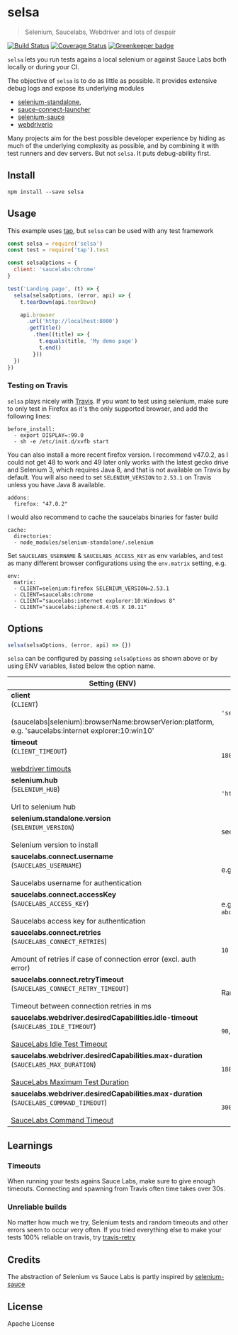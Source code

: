 # selsa

> Selenium, Saucelabs, Webdriver and lots of despair

[![Build Status](https://travis-ci.org/gr2m/selsa.svg?branch=master)](https://travis-ci.org/gr2m/selsa)
[![Coverage Status](https://coveralls.io/repos/gr2m/selsa/badge.svg?branch=master)](https://coveralls.io/github/gr2m/selsa?branch=master)
[![Greenkeeper badge](https://badges.greenkeeper.io/gr2m/selsa.svg)](https://greenkeeper.io/)

`selsa` lets you run tests agains a local selenium or against Sauce Labs both locally or during your CI.

The objective of `selsa` is to do as little as possible. It provides
extensive debug logs and expose its underlying modules

- [selenium-standalone](https://www.npmjs.com/package/selenium-standalone),
- [sauce-connect-launcher](https://www.npmjs.com/package/sauce-connect-launcher)
- [selenium-sauce](https://www.npmjs.com/package/selenium-sauce)
- [webdriverio](https://www.npmjs.com/package/webdriverio)

Many projects aim for the best possible developer experience by hiding as much
of the underlying complexity as possible, and by combining it with test runners
and dev servers. But not `selsa`. It puts debug-ability first.

## Install

```
npm install --save selsa
```

## Usage

This example uses [tap](http://www.node-tap.org/), but `selsa` can be used
with any test framework

```js
const selsa = require('selsa')
const test = require('tap').test

const selsaOptions = {
  client: 'saucelabs:chrome'
}

test('Landing page', (t) => {
  selsa(selsaOptions, (error, api) => {
    t.tearDown(api.tearDown)

    api.browser
      .url('http://localhost:8000')
      .getTitle()
        .then((title) => {
          t.equals(title, 'My demo page')
          t.end()
        }))
  })
})
```

### Testing on Travis

`selsa` plays nicely with [Travis](http://travis-ci.org/). If you want to test
using selenium, make sure to only test in Firefox as it's the only supported
browser, and add the following lines:

```
before_install:
  - export DISPLAY=:99.0
  - sh -e /etc/init.d/xvfb start
```

You can also install a more recent firefox version. I recommend v47.0.2, as I
could not get 48 to work and 49 later only works with the latest gecko drive
and Selenium 3, which requires Java 8, and that is not available on Travis
by default. You will also need to set `SELENIUM_VERSION` to `2.53.1` on Travis
unless you have Java 8 available.

```
addons:
  firefox: "47.0.2"
```

I would also recommend to cache the saucelabs binaries for faster build

```
cache:
  directories:
  - node_modules/selenium-standalone/.selenium
```

Set `SAUCELABS_USERNAME` & `SAUCELABS_ACCESS_KEY` as env variables, and test
as many different browser configurations using the `env.matrix` setting, e.g.

```
env:
  matrix:
  - CLIENT=selenium:firefox SELENIUM_VERSION=2.53.1
  - CLIENT=saucelabs:chrome
  - CLIENT="saucelabs:internet explorer:10:Windows 8"
  - CLIENT="saucelabs:iphone:8.4:OS X 10.11"
```

## Options

```js
selsa(selsaOptions, (error, api) => {})
```

`selsa` can be configured by passing `selsaOptions` as shown above or by using
ENV variables, listed below the option name.

<table>
  <thead>
    <tr>
      <th>Setting (ENV)</th>
      <th>Default / Example</th>
    </tr>
  </thead>
  <tbody>
    <tr>
      <td>
        <strong>client</strong><br>
        (<code>CLIENT</code>)<br><br>
        (saucelabs|selenium):browserName:browserVerion:platform,
        e.g. 'saucelabs:internet explorer:10:win10'
      </td>
      <td><code>'selenium:chrome'</code></td>
    </tr>
    <tr>
      <td>
        <strong>timeout</strong><br>
        (<code>CLIENT_TIMEOUT</code>)<br><br>
        <a href="http://webdriver.io/api/protocol/timeouts.html">webdriver timouts</a>
      </td>
      <td><code>180000</code></td>
    </tr>
    <tr>
      <td>
        <strong>selenium.hub</strong><br>
        (<code>SELENIUM_HUB</code>)<br><br>
        Url to selenium hub
      </td>
      <td><code>'http://localhost:4444/wd/hub/status'</code></td>
    </tr>
    <tr>
      <td>
        <strong>selenium.standalone.version</strong><br>
        (<code>SELENIUM_VERSION</code>)<br><br>
        Selenium version to install
      </td>
      <td>see <a href="https://github.com/vvo/selenium-standalone/blob/master/lib/default-config.js">selenium-standalone defaults</a></td>
    </tr>
    <tr>
      <td>
        <strong>saucelabs.connect.username</strong><br>
        (<code>SAUCELABS_USERNAME</code>)<br><br>
        Saucelabs username for authentication
      </td>
      <td>e.g. <code>'pat'</code></td>
    </tr>
    <tr>
      <td>
        <strong>saucelabs.connect.accessKey</strong><br>
        (<code>SAUCELABS_ACCESS_KEY</code>)<br><br>
        Saucelabs access key for authentication
      </td>
      <td>e.g. <code>'abcd5678-1234-1234-1234-abcd5678abcd'</code></td>
    </tr>
    <tr>
      <td>
        <strong>saucelabs.connect.retries</strong><br>
        (<code>SAUCELABS_CONNECT_RETRIES</code>)<br><br>
        Amount of retries if case of connection error (excl. auth error)
      </td>
      <td><code>10</code></td>
    </tr>
    <tr>
      <td>
        <strong>saucelabs.connect.retryTimeout</strong><br>
        (<code>SAUCELABS_CONNECT_RETRY_TIMEOUT</code>)<br><br>
        Timeout between connection retries in ms
      </td>
      <td>Random between <code>5000</code> and <code>60000</code></td>
    </tr>
    <tr>
      <td>
        <strong>saucelabs.webdriver.desiredCapabilities.idle-timeout</strong><br>
        (<code>SAUCELABS_IDLE_TIMEOUT</code>)<br><br>
        <a href="https://docs.saucelabs.com/reference/test-configuration/#idle-test-timeout">SauceLabs Idle Test Timeout</a>
      </td>
      <td><code>90</code>, allowed maximum is <code>1000</code></td>
    </tr>
    <tr>
      <td>
        <strong>saucelabs.webdriver.desiredCapabilities.max-duration</strong><br>
        (<code>SAUCELABS_MAX_DURATION</code>)<br><br>
        <a href="https://docs.saucelabs.com/reference/test-configuration/#maximum-test-duration">SauceLabs Maximum Test Duration</a>
      </td>
      <td><code>1800</code>, allowed maximum is <code>10800</code></td>
    </tr>
    <tr>
      <td>
        <strong>saucelabs.webdriver.desiredCapabilities.max-duration</strong><br>
        (<code>SAUCELABS_COMMAND_TIMEOUT</code>)<br><br>
        <a href="https://docs.saucelabs.com/reference/test-configuration/#command-timeout">SauceLabs Command Timeout</a>
      </td>
      <td><code>300</code>, allowed maximum is <code>600</code></td>
    </tr>
  </tbody>
</table>

## Learnings

### Timeouts

When running your tests agains Sauce Labs, make sure to give enough timeouts.
Connecting and spawning from Travis often time takes over 30s.

### Unreliable builds

No matter how much we try, Selenium tests and random timeouts and other errors
seem to occur very often. If you tried everything else to make your tests 100%
reliable on travis, try [travis-retry](https://docs.travis-ci.com/user/common-build-problems/#Timeouts-installing-dependencies)

## Credits

The abstraction of Selenium vs Sauce Labs is partly inspired by [selenium-sauce](https://github.com/alexbrombal/selenium-sauce)

## License

Apache License

